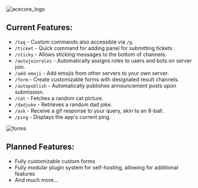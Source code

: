 ![acecore_logo](https://github.com/vaporvee/acecore/assets/80621863/6b69cec0-526c-472f-b4af-1914f46c2ca2)

## Current Features:
- `/tag` - Custom commands also accessible via `/g`.
- `/ticket` - Quick command for adding panel for submitting tickets.
- `/sticky` - Allows sticking messages to the bottom of channels.
- `/autojoinroles` - Automatically assigns roles to users and bots on server join.
- `/add-emoji` - Add emojis from other servers to your own server.
- `/form` - Create customizable forms with designated result channels.
- `/autopublish` - Automatically publishes announcement posts upon submission.
- `/cat` - Fetches a random cat picture.
- `/dadjoke` - Retrieves a random dad joke.
- `/ask` - Receive a gif response to your query, akin to an 8-ball.
- `/ping` - Displays the app's current ping.

![forms](https://github.com/vaporvee/acecore/assets/80621863/2c12277e-9d47-4161-86bc-394d1016e743)

## Planned Features:
- Fully customizable custom forms
- Fully modular plugin system for self-hosting, allowing for additional features
- And much more...
